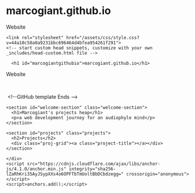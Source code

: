 # marcogiant.github.io
Website 
<!--  GitHub template starts  -->

<!DOCTYPE html>
<html lang="en-US">
  <head>
    <meta charset="UTF-8">
    <meta http-equiv="X-UA-Compatible" content="IE=edge">
    <meta name="viewport" content="width=device-width, initial-scale=1">

<!-- Begin Jekyll SEO tag v2.8.0 -->
<title>marcogiant.github.io | Website</title>
<meta name="generator" content="Jekyll v3.9.3" />
<meta property="og:title" content="marcogiant.github.io" />
<meta property="og:locale" content="en_US" />
<meta name="description" content="Website" />
<meta property="og:description" content="Website" />
<link rel="canonical" href="https://marcogiant.github.io/" />
<meta property="og:url" content="https://marcogiant.github.io/" />
<meta property="og:site_name" content="marcogiant.github.io" />
<meta property="og:type" content="website" />
<meta name="twitter:card" content="summary" />
<meta property="twitter:title" content="marcogiant.github.io" />
<script type="application/ld+json">
{"@context":"https://schema.org","@type":"WebSite","description":"Website","headline":"marcogiant.github.io","name":"marcogiant.github.io","url":"https://marcogiant.github.io/"}</script>
<!-- End Jekyll SEO tag -->

    <link rel="stylesheet" href="/assets/css/style.css?v=44a10c58a0a9231bbc696464d4bfea954261f291">
    <!-- start custom head snippets, customize with your own _includes/head-custom.html file -->

<!-- Setup Google Analytics -->



<!-- You can set your favicon here -->
<!-- link rel="shortcut icon" type="image/x-icon" href="/favicon.ico" -->

<!-- end custom head snippets -->

  </head>
  <body>
    <div class="container-lg px-3 my-5 markdown-body">
      

      <h1 id="marcogiantgithubio">marcogiant.github.io</h1>
<p>Website</p>  

 <!--GitHub template Ends —> 


<main>


<!-- WELCOME SECTION -->

    <section id="welcome-section" class="welcome-section">
      <h1>Marcogiant's projects heap</h1>
      <p>a web development journey for an audiophyle mind</p>
    </section>

<!-- WELCOME SECTION -->

<!-- Project SECTION -->

    <section id="projects" class="projects">
      <h2>Projects</h2>
      <div class="proj-grid"><a class="project-title"></a></div>
    </section>

<!-- project SECTION -->


</main>


<!-- Guide 5 PERSONAL PORTFOLIO  
Waiting: Your portfolio should have a navbar with an id of navbar.  
Waiting: Your #navbar element should contain at least one a element whose href attribute starts with #.  
Waiting: Your portfolio should have an a element with an id of profile-link.  
Waiting: Your #profile-link element should have a target attribute of _blank.  
Waiting: Your portfolio should use at least one media query.  
Waiting: Your #navbar element should always be at the top of the viewport.  -->


      
    </div> 
    <script src="https://cdnjs.cloudflare.com/ajax/libs/anchor-js/4.1.0/anchor.min.js" integrity="sha256-lZaRhKri35AyJSypXXs4o6OPFTbTmUoltBbDCbdzegg=" crossorigin="anonymous"></script>
    <script>anchors.add();</script>
  </body>
</html>
